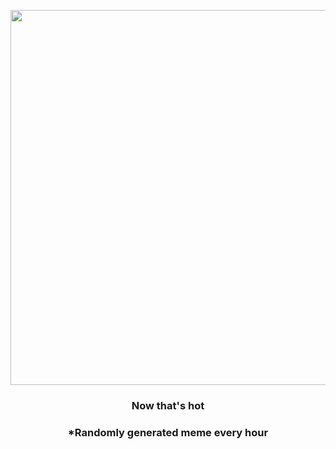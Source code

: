 <p align="center">
        <img src="https://i.redd.it/m6nui4wk2lh91.jpg" width="600" height="600">
        </p>
        <h3 align="center">Now that's hot</h3>
        <h3 align="center">*Randomly generated meme every hour</h3>
    